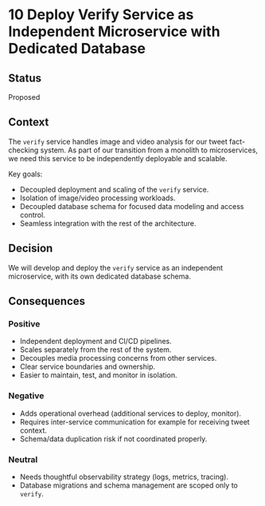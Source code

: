 # 10 Deploy Verify Service as Independent Microservice with Dedicated Database

## Status
Proposed

## Context
The `verify` service handles image and video analysis for our tweet fact-checking system. As part of our transition from a monolith to microservices, we need this service to be independently deployable and scalable.

Key goals:
- Decoupled deployment and scaling of the `verify` service.
- Isolation of image/video processing workloads.
- Decoupled database schema for focused data modeling and access control.
- Seamless integration with the rest of the architecture.

## Decision
We will develop and deploy the `verify` service as an independent microservice, with its own dedicated database schema.

## Consequences

### Positive
- Independent deployment and CI/CD pipelines.
- Scales separately from the rest of the system.
- Decouples media processing concerns from other services.
- Clear service boundaries and ownership.
- Easier to maintain, test, and monitor in isolation.

### Negative
- Adds operational overhead (additional services to deploy, monitor).
- Requires inter-service communication for example for receiving tweet context.
- Schema/data duplication risk if not coordinated properly.

### Neutral
- Needs thoughtful observability strategy (logs, metrics, tracing).
- Database migrations and schema management are scoped only to `verify`.




